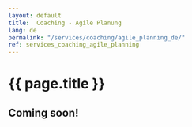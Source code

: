 ```yaml
---
layout: default
title:  Coaching - Agile Planung
lang: de
permalink: "/services/coaching/agile_planning_de/"
ref: services_coaching_agile_planning
---
```

# {{ page.title }}
## Coming soon!

